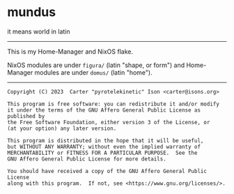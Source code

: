 # mundus
it means world in latin

---

This is my Home-Manager and NixOS flake.

NixOS modules are under `figura/` (latin "shape, or form") and Home-Manager
modules are under `domus/` (latin "home").

---

    Copyright (C) 2023  Carter "pyrotelekinetic" Ison <carter@isons.org>

    This program is free software: you can redistribute it and/or modify
    it under the terms of the GNU Affero General Public License as published by
    the Free Software Foundation, either version 3 of the License, or
    (at your option) any later version.

    This program is distributed in the hope that it will be useful,
    but WITHOUT ANY WARRANTY; without even the implied warranty of
    MERCHANTABILITY or FITNESS FOR A PARTICULAR PURPOSE.  See the
    GNU Affero General Public License for more details.

    You should have received a copy of the GNU Affero General Public License
    along with this program.  If not, see <https://www.gnu.org/licenses/>.
